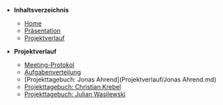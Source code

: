 ﻿* <b> Inhaltsverzeichnis </b>
  * [Home](/)
  * [Präsentation](Presentation/ ":ignore title")  
  * [Projektverlauf](/Projektverlauf/README.md)
  
* <b> Projektverlauf </b>
  * [Meeting-Protokol](Projektverlauf/Meeting-Protokol.md)
  * [Aufgabenverteilung](Projektverlauf/Aufgabenverteilung.md)
  * [Projekttagebuch: Jonas Ahrend](Projektverlauf/Jonas Ahrend.md)
  * [Projekttagebuch: Christian Krebel](Projektverlauf/ChristianKrebel.md)
  * [Projekttagebuch: Julian Wasilewski](Projektverlauf/JulianWasilewski.md)
